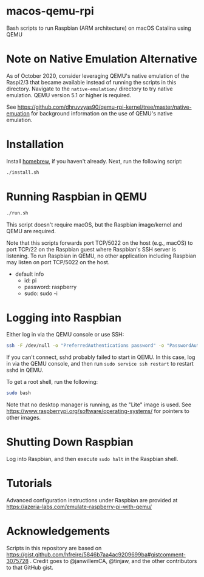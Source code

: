 # macos-qemu-rpi

Bash scripts to run Raspbian (ARM architecture) on macOS Catalina using QEMU

# Note on Native Emulation Alternative

As of October 2020, consider leveraging QEMU's native emulation of the Raspi2/3 that became available instead of running the scripts in this directory.
Navigate to the `native-emulation/` directory to try native emulation.
QEMU version 5.1 or higher is required.

See https://github.com/dhruvvyas90/qemu-rpi-kernel/tree/master/native-emuation for background information on the use of QEMU's native emulation.

# Installation

Install [homebrew](https://brew.sh/), if you haven't already.
Next, run the following script:

```bash
./install.sh
```

# Running Raspbian in QEMU

```bash
./run.sh
```

This script doesn't require macOS, but the Raspbian image/kernel and QEMU are
required.

Note that this scripts forwards port TCP/5022 on the host (e.g., macOS) to port
TCP/22 on the Raspbian guest where Raspbian's SSH server is listening.
To run Raspbian in QEMU, no other application including Raspbian may listen on
port TCP/5022 on the host.

- default info
  - id: pi
  - password: raspberry
  - sudo: sudo -i

# Logging into Raspbian

Either log in via the QEMU console or use SSH:
```bash
ssh -F /dev/null -o "PreferredAuthentications password" -o "PasswordAuthentication yes" -p 5022 pi@127.0.0.1
```

If you can't connect, sshd probably failed to start in QEMU.
In this case, log in via the QEMU console, and then run `sudo service ssh restart` to restart sshd in QEMU.

To get a root shell, run the following:
```bash
sudo bash
```

Note that no desktop manager is running, as the "Lite" image is used.
See https://www.raspberrypi.org/software/operating-systems/ for pointers to other images.

# Shutting Down Raspbian

Log into Raspbian, and then execute `sudo halt` in the Raspbian shell.

# Tutorials

Advanced configuration instructions under Raspbian are provided at
https://azeria-labs.com/emulate-raspberry-pi-with-qemu/

# Acknowledgements

Scripts in this repository are based on
https://gist.github.com/hfreire/5846b7aa4ac9209699ba#gistcomment-3075728 .
Credit goes to @janwillemCA, @tinjaw, and the other contributors to that GitHub
gist.

